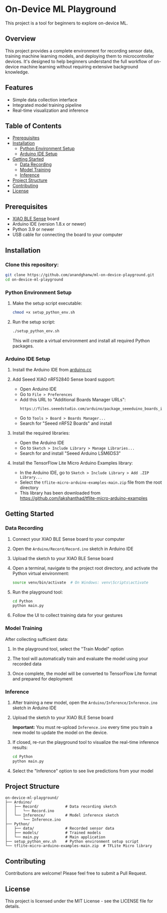 # On-Device ML Playground

This project is a tool for beginners to explore on-device ML.

## Overview

This project provides a complete environment for recording sensor data, training machine learning models, and deploying them to microcontroller devices. It's designed to help beginners understand the full workflow of on-device machine learning without requiring extensive background knowledge.

## Features

- Simple data collection interface
- Integrated model training pipeline
- Real-time visualization and inference

## Table of Contents

- [Prerequisites](#prerequisites)
- [Installation](#installation)
    - [Python Environment Setup](#python-environment-setup)
    - [Arduino IDE Setup](#arduino-ide-setup)
- [Getting Started](#getting-started)
    - [Data Recording](#data-recording)
    - [Model Training](#model-training)
    - [Inference](#inference)
- [Project Structure](#project-structure)
- [Contributing](#contributing)
- [License](#license)

## Prerequisites

- [XIAO BLE Sense](https://www.seeedstudio.com/Seeed-XIAO-BLE-Sense-nRF52840-p-5253.html) board
- Arduino IDE (version 1.8.x or newer)
- Python 3.9 or newer
- USB cable for connecting the board to your computer

## Installation

### Clone this repository:
   ```bash
   git clone https://github.com/anandghanw/ml-on-device-playground.git
   cd on-device-ml-playground
   ```
   
### Python Environment Setup

1. Make the setup script executable:
   ```bash
   chmod +x setup_python_env.sh
   ```

2. Run the setup script:
   ```bash
   ./setup_python_env.sh
   ```

   This will create a virtual environment and install all required Python packages.

### Arduino IDE Setup

1. Install the Arduino IDE from [arduino.cc](https://www.arduino.cc/en/software)

2. Add Seeed XIAO nRF52840 Sense board support:
    - Open Arduino IDE
    - Go to `File > Preferences`
    - Add this URL to "Additional Boards Manager URLs":
      ```
      https://files.seeedstudio.com/arduino/package_seeeduino_boards_index.json
      ```
    - Go to `Tools > Board > Boards Manager...`
    - Search for "Seeed nRF52 Boards" and install

3. Install the required libraries:
    - Open the Arduino IDE
    - Go to `Sketch > Include Library > Manage Libraries...`
    - Search for and install "Seeed Arduino LSM6DS3"

4. Install the TensorFlow Lite Micro Arduino Examples library:
    - In the Arduino IDE, go to `Sketch > Include Library > Add .ZIP Library...`
    - Select the `tflite-micro-arduino-examples-main.zip` file from the root directory
    - This library has been downloaded from https://github.com/lakshanthad/tflite-micro-arduino-examples

## Getting Started

### Data Recording

1. Connect your XIAO BLE Sense board to your computer

2. Open the `Arduino/Record/Record.ino` sketch in Arduino IDE

3. Upload the sketch to your XIAO BLE Sense board

4. Open a terminal, navigate to the project root directory, and activate the Python virtual environment:
   ```bash
   source venv/bin/activate  # On Windows: venv\Scripts\activate
   ```

5. Run the playground tool:
   ```bash
   cd Python
   python main.py
   ```

6. Follow the UI to collect training data for your gestures

### Model Training

After collecting sufficient data:

1. In the playground tool, select the "Train Model" option

2. The tool will automatically train and evaluate the model using your recorded data

3. Once complete, the model will be converted to TensorFlow Lite format and prepared for deployment

### Inference

1. After training a new model, open the `Arduino/Inference/Inference.ino` sketch in Arduino IDE

2. Upload the sketch to your XIAO BLE Sense board

   **Important:** You must re-upload `Inference.ino` every time you train a new model to update the model on the device.

3. If closed, re-run the playground tool to visualize the real-time inference results:
   ```bash
   cd Python
   python main.py
   ```

4. Select the "Inference" option to see live predictions from your model

## Project Structure

```
on-device-ml-playground/
├── Arduino/
│   ├── Record/            # Data recording sketch
│   │   └── Record.ino
│   └── Inference/         # Model inference sketch
│       └── Inference.ino
├── Python/
│   ├── data/              # Recorded sensor data
│   ├── models/            # Trained models
│   └── main.py            # Main application
├── setup_python_env.sh    # Python environment setup script
└── tflite-micro-arduino-examples-main.zip  # TFLite Micro library
```

## Contributing

Contributions are welcome! Please feel free to submit a Pull Request.

## License

This project is licensed under the MIT License - see the LICENSE file for details.